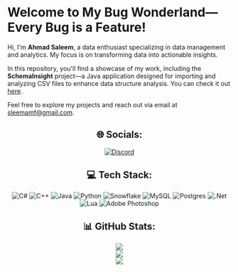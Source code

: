 # Welcome to My Bug Wonderland—Every Bug is a Feature!

Hi, I'm **Ahmad Saleem**, a data enthusiast specializing in data management and analytics. My focus is on transforming data into actionable insights.

In this repository, you'll find a showcase of my work, including the **SchemaInsight** project—a Java application designed for importing and analyzing CSV files to enhance data structure analysis. You can check it out [here](https://github.com/ahmadmsaleem/SchemaInsght).

Feel free to explore my projects and reach out via email at [sleemamf@gmail.com](sleemamf@gmail.com).
<div align="center">

## 🌐 Socials:
[![Discord](https://img.shields.io/badge/Discord-%237289DA.svg?logo=discord&logoColor=white)](https://discord.gg/https://discord.com/users/670375448508629012) 

## 💻 Tech Stack:
![C#](https://img.shields.io/badge/c%23-%23239120.svg?style=for-the-badge&logo=csharp&logoColor=white) ![C++](https://img.shields.io/badge/c++-%2300599C.svg?style=for-the-badge&logo=c%2B%2B&logoColor=white) ![Java](https://img.shields.io/badge/java-%23ED8B00.svg?style=for-the-badge&logo=openjdk&logoColor=white) ![Python](https://img.shields.io/badge/python-3670A0?style=for-the-badge&logo=python&logoColor=ffdd54) ![Snowflake](https://img.shields.io/badge/snowflake-%2329B5E8.svg?style=for-the-badge&logo=snowflake&logoColor=white) ![MySQL](https://img.shields.io/badge/mysql-4479A1.svg?style=for-the-badge&logo=mysql&logoColor=white) ![Postgres](https://img.shields.io/badge/postgres-%23316192.svg?style=for-the-badge&logo=postgresql&logoColor=white) ![.Net](https://img.shields.io/badge/.NET-5C2D91?style=for-the-badge&logo=.net&logoColor=white) ![Lua](https://img.shields.io/badge/lua-%232C2D72.svg?style=for-the-badge&logo=lua&logoColor=white) ![Adobe Photoshop](https://img.shields.io/badge/adobe%20photoshop-%2331A8FF.svg?style=for-the-badge&logo=adobe%20photoshop&logoColor=white)

## 📊 GitHub Stats:
![](https://github-readme-stats.vercel.app/api?username=ahmadmsaleem&theme=ocean_dark&hide_border=false&include_all_commits=true&count_private=true)<br/>
![](https://github-readme-streak-stats.herokuapp.com/?user=ahmadmsaleem&theme=ocean_dark&hide_border=false)<br/>
![](https://github-readme-stats.vercel.app/api/top-langs/?username=ahmadmsaleem&theme=ocean_dark&hide_border=false&include_all_commits=true&count_private=true&layout=compact)

</div>
